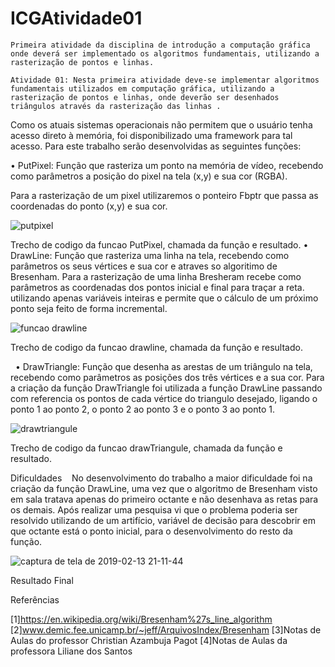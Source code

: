 ﻿# ICGAtividade01
	Primeira atividade da disciplina de introdução a computação gráfica onde deverá ser implementado os algoritmos fundamentais, utilizando a rasterização de pontos e linhas.
	
	Atividade 01: Nesta primeira atividade deve-se implementar algoritmos fundamentais utilizados em computação gráfica, utilizando a rasterização de pontos e linhas, onde deverão ser desenhados triângulos através da rasterização das linhas .

Como os atuais sistemas operacionais não permitem que o usuário tenha acesso direto à memória, foi disponibilizado uma framework para tal acesso. Para este trabalho serão desenvolvidas as seguintes funções: 

• PutPixel: Função que rasteriza um ponto na memória de vídeo, recebendo como parâmetros a posição do pixel na tela (x,y) e sua cor (RGBA). 

Para a rasterização de um pixel utilizaremos o ponteiro Fbptr que passa as coordenadas do ponto (x,y) e sua cor.  

![putpixel](https://user-images.githubusercontent.com/45613409/52755998-accef400-2fde-11e9-948e-cebb5dd6463a.png)

Trecho de codigo da funcao PutPixel, chamada da função e resultado. 
• DrawLine: Função que rasteriza uma linha na tela, recebendo como parâmetros os seus vértices e sua cor e atraves so algoritimo de Bresenham. Para a rasterização de uma linha Bresheram recebe como parâmetros as coordenadas dos pontos inicial e final para traçar a reta. utilizando apenas variáveis inteiras e permite que o cálculo de um próximo ponto seja feito de forma incremental.  

![funcao drawline](https://user-images.githubusercontent.com/45613409/52754823-a179c980-2fda-11e9-96db-76da7a7e39b1.png)


Trecho de codigo da funcao drawline, chamada da função e resultado. 

   
• DrawTriangle: Função que desenha as arestas de um triângulo na tela, recebendo como parâmetros as posições dos três vértices e a sua cor. Para a criação da função DrawTriangle foi utilizada a função DrawLine passando com referencia os pontos de cada vértice do triangulo desejado, ligando o ponto 1 ao ponto 2, o ponto 2 ao ponto 3 e o ponto 3 ao ponto 1.

![drawtriangule](https://user-images.githubusercontent.com/45613409/52756043-db4ccf00-2fde-11e9-80d6-b52a9f0e0149.png)

Trecho de codigo da funcao drawTriangule, chamada da função e resultado. 
 

Dificuldades 
  
No desenvolvimento do trabalho a maior dificuldade foi na criação da função DrawLine, uma vez que o algoritmo de Bresenham visto em sala tratava apenas do primeiro octante e não desenhava as retas para os demais. Após realizar uma pesquisa vi que o problema poderia ser resolvido utilizando de um artifício, variável de decisão para descobrir em que octante está o ponto inicial, para o desenvolvimento do resto da função. 

![captura de tela de 2019-02-13 21-11-44](https://user-images.githubusercontent.com/45613409/52756090-046d5f80-2fdf-11e9-9d11-cc91def1cb48.png)

Resultado Final
 
Referências 

[1]https://en.wikipedia.org/wiki/Bresenham%27s_line_algorithm
[2]www.demic.fee.unicamp.br/~jeff/ArquivosIndex/Bresenham 
[3]Notas de Aulas do professor Christian Azambuja Pagot 
[4]Notas de Aulas da professora Liliane dos Santos

